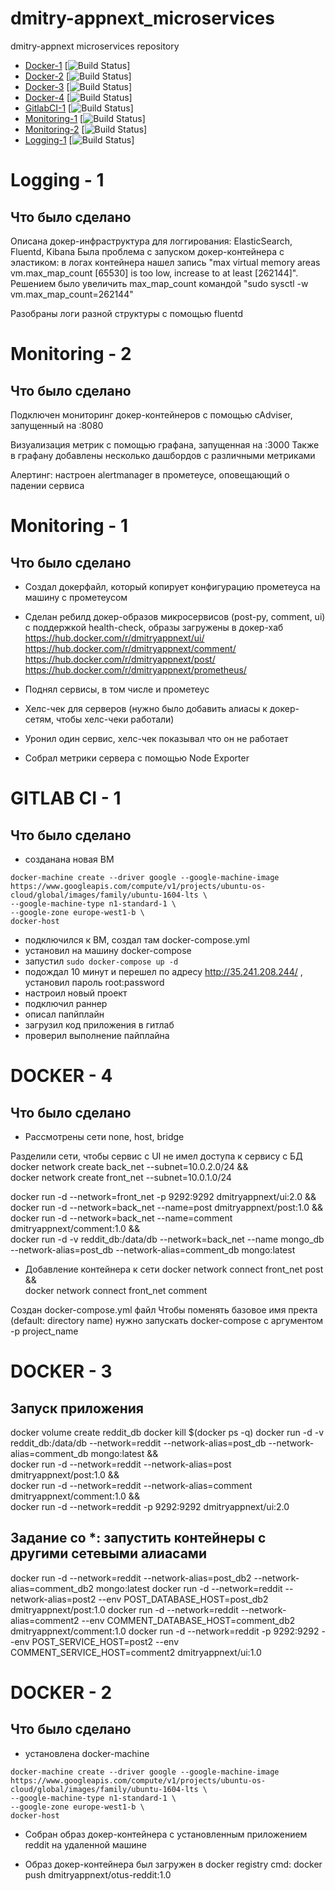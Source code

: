 # dmitry-appnext_microservices
dmitry-appnext microservices repository

- [Docker-1](#docker-1)  [![Build Status](https://travis-ci.com/Otus-DevOps-2018-05/dmitry-appnext_microservices.svg?branch=docker-1)]
- [Docker-2](#docker-2)  [![Build Status](https://travis-ci.com/Otus-DevOps-2018-05/dmitry-appnext_microservices.svg?branch=docker-2)]
- [Docker-3](#docker-3)  [![Build Status](https://travis-ci.com/Otus-DevOps-2018-05/dmitry-appnext_microservices.svg?branch=docker-3)]
- [Docker-4](#docker-4)  [![Build Status](https://travis-ci.com/Otus-DevOps-2018-05/dmitry-appnext_microservices.svg?branch=docker-4)]
- [GitlabCI-1](#gitlabci-1)  [![Build Status](https://travis-ci.com/Otus-DevOps-2018-05/dmitry-appnext_microservices.svg?branch=gitlab-ci-1)]
- [Monitoring-1](#monitoring-1)  [![Build Status](https://travis-ci.com/Otus-DevOps-2018-05/dmitry-appnext_microservices.svg?branch=monitoring-1)]
- [Monitoring-2](#monitoring-2)  [![Build Status](https://travis-ci.com/Otus-DevOps-2018-05/dmitry-appnext_microservices.svg?branch=monitoring-2)]
- [Logging-1](#logging-1)  [![Build Status](https://travis-ci.com/Otus-DevOps-2018-05/dmitry-appnext_microservices.svg?branch=logging-1)]


# Logging - 1

## Что было сделано
Описана докер-инфраструктура для логгирования: ElasticSearch, Fluentd, Kibana
Была проблема с запуском докер-контейнера с эластиком: в логах контейнера нашел запись "max virtual memory areas vm.max_map_count [65530] is too low, increase to at least [262144]". Решением было увеличить max_map_count командой "sudo sysctl -w vm.max_map_count=262144"

Разобраны логи разной структуры с помощью fluentd


# Monitoring - 2

## Что было сделано
Подключен мониторинг докер-контейнеров с помощью cAdviser, запущенный на <vm-ip>:8080

Визуализация метрик с помощью графана, запущенная на <vm-ip>:3000
Также в графану добавлены несколько дашбордов с различными метриками

Алертинг: настроен alertmanager в прометеусе, оповещающий о падении сервиса

# Monitoring - 1

## Что было сделано

- Создал докерфайл, который копирует конфигурацию прометеуса на машину с прометеусом
- Сделан ребилд докер-образов микросервисов (post-py, comment, ui) c поддержкой health-check, образы загружены в докер-хаб
  https://hub.docker.com/r/dmitryappnext/ui/
  https://hub.docker.com/r/dmitryappnext/comment/
  https://hub.docker.com/r/dmitryappnext/post/
  https://hub.docker.com/r/dmitryappnext/prometheus/

- Поднял сервисы, в том числе и прометеус
- Хелс-чек для серверов (нужно было добавить алиасы к докер-сетям, чтобы хелс-чеки работали)
- Уронил один сервис, хелс-чек показывал что он не работает
- Собрал метрики сервера с помощью Node Exporter

# GITLAB CI - 1

## Что было сделано

- созданана новая ВМ
```
docker-machine create --driver google --google-machine-image https://www.googleapis.com/compute/v1/projects/ubuntu-os-cloud/global/images/family/ubuntu-1604-lts \
--google-machine-type n1-standard-1 \
--google-zone europe-west1-b \
docker-host
```
- подключился к ВМ, создал там docker-compose.yml
- установил на машину docker-compose
- запустил ``sudo docker-compose up -d``
- подождал 10 минут и перешел по адресу http://35.241.208.244/ , установил пароль root:password
- настроил новый проект
- подключил раннер
- описал папйплайн
- загрузил код приложения в гитлаб
- проверил выполнение пайплайна


# DOCKER - 4

## Что было сделано

- Рассмотрены сети none, host, bridge

Разделили сети, чтобы сервис с UI не имел доступа к сервису с БД
docker network create back_net --subnet=10.0.2.0/24 && \
docker network create front_net --subnet=10.0.1.0/24

docker run -d --network=front_net -p 9292:9292 dmitryappnext/ui:2.0 && \
docker run -d --network=back_net --name=post dmitryappnext/post:1.0 && \
docker run -d --network=back_net --name=comment dmitryappnext/comment:1.0 && \
docker run -d -v reddit_db:/data/db --network=back_net --name mongo_db --network-alias=post_db --network-alias=comment_db mongo:latest

- Добавление контейнера к сети
docker network connect front_net post && \
docker network connect front_net comment

Создан docker-compose.yml файл
Чтобы поменять базовое имя пректа (default: directory name) нужно запускать docker-compose с аргументом -p project_name

# DOCKER - 3

## Запуск приложения

docker volume create reddit_db
docker kill $(docker ps -q)
docker run -d -v reddit_db:/data/db --network=reddit --network-alias=post_db --network-alias=comment_db mongo:latest && \
docker run -d --network=reddit --network-alias=post dmitryappnext/post:1.0 && \
docker run -d --network=reddit --network-alias=comment dmitryappnext/comment:1.0 &&\
docker run -d --network=reddit -p 9292:9292 dmitryappnext/ui:2.0

## Задание со *: запустить контейнеры с другими сетевыми алиасами

docker run -d --network=reddit --network-alias=post_db2 --network-alias=comment_db2 mongo:latest
docker run -d --network=reddit --network-alias=post2 --env POST_DATABASE_HOST=post_db2  dmitryappnext/post:1.0
docker run -d --network=reddit --network-alias=comment2 --env COMMENT_DATABASE_HOST=comment_db2 dmitryappnext/comment:1.0
docker run -d --network=reddit -p 9292:9292 --env POST_SERVICE_HOST=post2 --env COMMENT_SERVICE_HOST=comment2 dmitryappnext/ui:1.0

# DOCKER - 2

## Что было сделано

 - установлена docker-machine
```
docker-machine create --driver google --google-machine-image https://www.googleapis.com/compute/v1/projects/ubuntu-os-cloud/global/images/family/ubuntu-1604-lts \
--google-machine-type n1-standard-1 \
--google-zone europe-west1-b \
docker-host
```
- Собран образ докер-контейнера с установленным приложением reddit на удаленной машине

- Образ докер-контейнера был загружен в docker registry
cmd: docker push dmitryappnext/otus-reddit:1.0
